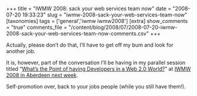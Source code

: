 +++
title = "IWMW 2008: sack your web services team now"
date = "2008-07-20 19:33:23"
slug = "iwmw-2008-sack-your-web-services-team-now"
[taxonomies]
tags = ['general','iwmw iwmw2008']
[extra]
show_comments = "true"
comments_file = "/content/blog/2008/07/2008-07-20-iwmw-2008-sack-your-web-services-team-now-comments.csv"
+++

Actually, please don’t do that, I’ll have to get off my bum and look for another job.

It is, however, part of the conversation I’ll be having in my parallel session titled “[What’s the Point of having Developers in a Web 2.0 World?](http://www.ukoln.ac.uk/web-focus/events/workshops/webmaster-2008/sessions/wilson/)” at [IWMW 2008 in Aberdeen next week](http://www.ukoln.ac.uk/web-focus/events/workshops/webmaster-2008/).

Self-promotion over, back to your jobs people (while you still have them!).
